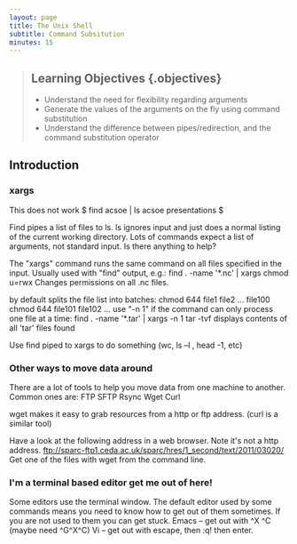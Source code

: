 ```yaml
---
layout: page
title: The Unix Shell
subtitle: Command Subsitution
minutes: 15
---
```

> ## Learning Objectives {.objectives}
>
> * Understand the need for flexibility regarding arguments
> * Generate the values of the arguments on the fly using command substitution
> * Understand the difference between pipes/redirection, and the command substitution operator

## Introduction


### xargs

This does not work
$ find acsoe | ls
acsoe		presentations
$ 

Find pipes a list of files to ls.
ls ignores input and just does a normal listing of the current working directory.
Lots of commands expect a list of arguments, not standard input. Is there anything to help?


The "xargs" command runs the same command on all files specified in the input.
Usually used with "find" output, e.g.:
find . -name '*.nc' | xargs chmod u=rwx
Changes permissions on all .nc files.

by default splits the file list into batches:
chmod 644 file1 file2 … file100
chmod 644 file101 file102 … 
use "-n 1" if the command can only process one file at a time:
find . -name '*.tar' | xargs -n 1 tar -tvf
displays contents of all 'tar' files found


Use find piped to xargs to do something (wc, ls –l , head -1, etc)

### Other ways to move data around

There are a lot of tools to help you move data from one machine to another. Common ones are:
FTP
SFTP
Rsync
Wget
Curl

wget makes it easy to grab resources from a http or ftp address.
(curl is a similar tool)

Have a look at the following address in a web browser. Note it's not a http address.
 ftp://sparc-ftp1.ceda.ac.uk/sparc/hres/1_second/text/2011/03020/
 Get one of the files with wget from the command line.






### I'm a terminal based editor get me out of here!

Some editors use the terminal window.
The default editor used by some commands means you need to know how to get out of them sometimes. 
If you are not used to them you can get stuck.
Emacs – get out with ^X ^C   (maybe need ^G^X^C)
Vi – get out with escape, then :q! then enter. 



